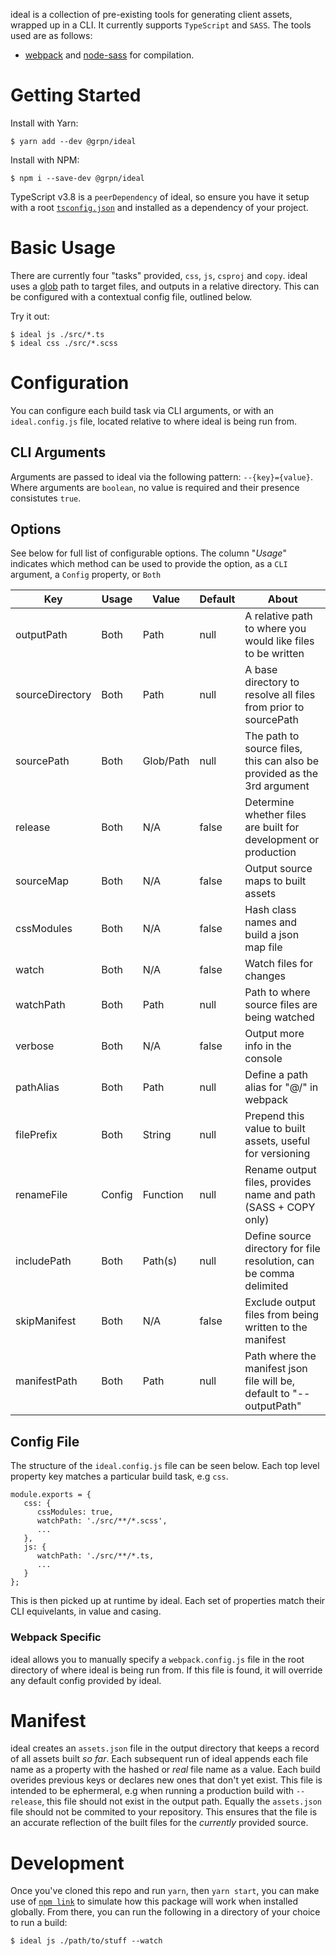 ideal is a collection of pre-existing tools for generating client assets, wrapped up in a CLI. It currently supports `TypeScript` and `SASS`. The tools used are as follows:

- [webpack](https://webpack.js.org/) and [node-sass](https://github.com/sass/node-sass) for compilation.

# Getting Started

Install with Yarn:

```
$ yarn add --dev @grpn/ideal
```

Install with NPM:

```
$ npm i --save-dev @grpn/ideal
```

TypeScript v3.8 is a `peerDependency` of ideal, so ensure you have it setup with a root [`tsconfig.json`](https://www.typescriptlang.org/docs/handbook/tsconfig-json.html) and installed as a dependency of your project.

# Basic Usage

There are currently four "tasks" provided, `css`, `js`, `csproj` and `copy`. ideal uses a [glob](https://www.npmjs.com/package/glob) path to target files, and outputs in a relative directory. This can be configured with a contextual config file, outlined below.

Try it out:

```
$ ideal js ./src/*.ts
$ ideal css ./src/*.scss
```

# Configuration

You can configure each build task via CLI arguments, or with an `ideal.config.js` file, located relative to where ideal is being run from.

## CLI Arguments

Arguments are passed to ideal via the following pattern: `--{key}={value}`. Where arguments are `boolean`, no value is required and their presence consistutes `true`.

## Options

See below for full list of configurable options. The column "_Usage_" indicates which method can be used to provide the option, as a `CLI` argument, a `Config` property, or `Both`

| Key             | Usage  | Value     | Default | About                                                                   |
| --------------- | ------ | --------- | ------- | ----------------------------------------------------------------------- |
| outputPath      | Both   | Path      | null    | A relative path to where you would like files to be written             |
| sourceDirectory | Both   | Path      | null    | A base directory to resolve all files from prior to sourcePath          |
| sourcePath      | Both   | Glob/Path | null    | The path to source files, this can also be provided as the 3rd argument |
| release         | Both   | N/A       | false   | Determine whether files are built for development or production         |
| sourceMap       | Both   | N/A       | false   | Output source maps to built assets                                      |
| cssModules      | Both   | N/A       | false   | Hash class names and build a json map file                              |
| watch           | Both   | N/A       | false   | Watch files for changes                                                 |
| watchPath       | Both   | Path      | null    | Path to where source files are being watched                            |
| verbose         | Both   | N/A       | false   | Output more info in the console                                         |
| pathAlias       | Both   | Path      | null    | Define a path alias for "@/" in webpack                                 |
| filePrefix      | Both   | String    | null    | Prepend this value to built assets, useful for versioning               |
| renameFile      | Config | Function  | null    | Rename output files, provides name and path (SASS + COPY only)          |
| includePath     | Both   | Path(s)   | null    | Define source directory for file resolution, can be comma delimited     |
| skipManifest    | Both   | N/A       | false   | Exclude output files from being written to the manifest                 |
| manifestPath    | Both   | Path      | null    | Path where the manifest json file will be, default to "--outputPath"    |

## Config File

The structure of the `ideal.config.js` file can be seen below. Each top level property key matches a particular build task, e.g `css`.

```
module.exports = {
   css: {
      cssModules: true,
      watchPath: './src/**/*.scss',
      ...
   },
   js: {
      watchPath: './src/**/*.ts,
      ...
   }
};
```

This is then picked up at runtime by ideal. Each set of properties match their CLI equivelants, in value and casing.

### Webpack Specific

ideal allows you to manually specify a `webpack.config.js` file in the root directory of where ideal is being run from. If this file is found, it will override any default config provided by ideal.

# Manifest

ideal creates an `assets.json` file in the output directory that keeps a record of all assets built _so far_. Each subsequent run of ideal appends each file name as a property with the hashed or _real_ file name as a value. Each build overides previous keys or declares new ones that don't yet exist. This file is intended to be ephermeral, e.g when running a production build with `--release`, this file should not exist in the output path. Equally the `assets.json` file should not be commited to your repository. This ensures that the file is an accurate reflection of the built files for the _currently_ provided source.

# Development

Once you've cloned this repo and run `yarn`, then `yarn start`, you can make use of [`npm link`](https://docs.npmjs.com/cli/link.html) to simulate how this package will work when installed globally. From there, you can run the following in a directory of your choice to run a build:

```
$ ideal js ./path/to/stuff --watch
```
